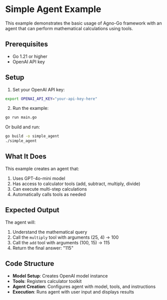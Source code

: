 # Simple Agent Example

This example demonstrates the basic usage of Agno-Go framework with an agent that can perform mathematical calculations using tools.

## Prerequisites

- Go 1.21 or higher
- OpenAI API key

## Setup

1. Set your OpenAI API key:
```bash
export OPENAI_API_KEY="your-api-key-here"
```

2. Run the example:
```bash
go run main.go
```

Or build and run:
```bash
go build -o simple_agent
./simple_agent
```

## What It Does

This example creates an agent that:
1. Uses GPT-4o-mini model
2. Has access to calculator tools (add, subtract, multiply, divide)
3. Can execute multi-step calculations
4. Automatically calls tools as needed

## Expected Output

The agent will:
1. Understand the mathematical query
2. Call the `multiply` tool with arguments (25, 4) → 100
3. Call the `add` tool with arguments (100, 15) → 115
4. Return the final answer: "115"

## Code Structure

- **Model Setup**: Creates OpenAI model instance
- **Tools**: Registers calculator toolkit
- **Agent Creation**: Configures agent with model, tools, and instructions
- **Execution**: Runs agent with user input and displays results
